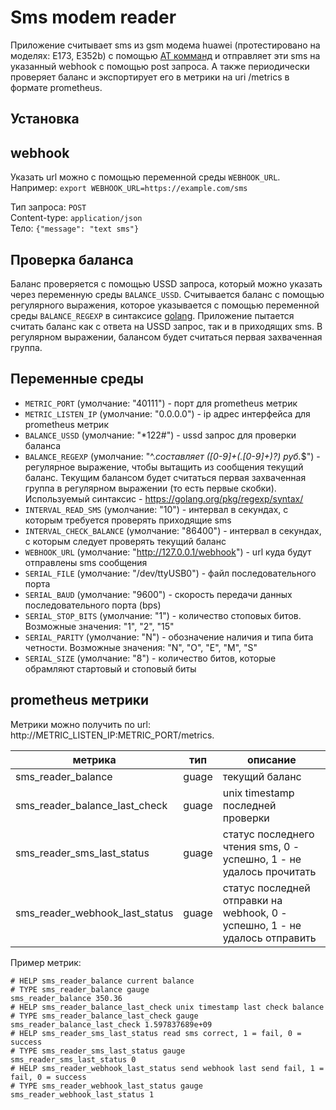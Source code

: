 # Sms modem reader
Приложение считывает sms из gsm модема huawei (протестировано на моделях: E173, E352b) c помощью [AT комманд](http://download-c.huawei.com/download/downloadCenter?downloadId=51047&version=120450&siteCode) и отправляет эти sms на указанный webhook c помощью post запроса. А также периодически проверяет  баланс и экспортирует его в метрики на uri /metrics в формате prometheus.

## Установка

## webhook
Указать url можно с помощью переменной среды `WEBHOOK_URL`. Например: `export WEBHOOK_URL=https://example.com/sms`

Тип запроса: `POST`  
Content-type: `application/json`  
Тело: `{"message": "text sms"}`  

## Проверка баланса
Баланс проверяется с помощью USSD запроса, который можно указать через переменную среды `BALANCE_USSD`. Считывается баланс с помощью регулярного выражения, которое указывается с помощью переменной среды `BALANCE_REGEXP` в синтаксисе [golang](https://golang.org/pkg/regexp/syntax/). Приложение пытается считать баланс как с ответа на USSD запрос, так и в приходящих sms. В регулярном выражении, балансом будет считаться первая захваченная группа.

## Переменные среды

  * `METRIC_PORT` (умолчание: "40111") - порт для prometheus метрик
  * `METRIC_LISTEN_IP` (умолчание: "0.0.0.0") - ip адрес интерфейса для prometheus метрик
  * `BALANCE_USSD` (умолчание: "*122#") - ussd запрос для проверки баланса
  * `BALANCE_REGEXP` (умолчание: "^.*составляет ([0-9]+(\.[0-9]+)?) руб.*$") - регулярное выражение, чтобы вытащить из сообщения текущий баланс. Текущим балансом будет считаться первая захваченная группа в регулярном выражении (то есть первые скобки). Используемый синтаксис - https://golang.org/pkg/regexp/syntax/
  * `INTERVAL_READ_SMS` (умолчание: "10") - интервал в секундах, с которым требуется проверять приходящие sms
  * `INTERVAL_CHECK_BALANCE` (умолчание: "86400") - интервал в секундах, с которым следует проверять текущий баланс
  * `WEBHOOK_URL` (умолчание: "http://127.0.0.1/webhook") - url куда будут отправлены sms сообщения
  * `SERIAL_FILE` (умолчание: "/dev/ttyUSB0") - файл последовательного порта
  * `SERIAL_BAUD` (умолчание: "9600") - скорость передачи данных последовательного порта (bps)
  * `SERIAL_STOP_BITS` (умолчание: "1") - количество стоповых битов. Возможные значения: "1", "2", "15"
  * `SERIAL_PARITY` (умолчание: "N") - обозначение наличия и типа бита четности. Возможные значения: "N", "O", "E", "M", "S"
  * `SERIAL_SIZE` (умолчание: "8") - количество битов, которые обрамляют стартовый и стоповый биты

## prometheus метрики
Метрики можно получить по url: http://METRIC_LISTEN_IP:METRIC_PORT/metrics.

| метрика                        | тип   | описание                                                                    |
|--------------------------------|-------|-----------------------------------------------------------------------------|
| sms_reader_balance             | guage | текущий баланс                                                              |
| sms_reader_balance_last_check  | guage | unix timestamp последней проверки                                           |
| sms_reader_sms_last_status     | guage | статус последнего чтения sms, 0 - успешно, 1 - не удалось прочитать         |
| sms_reader_webhook_last_status | guage | статус последней отправки на webhook, 0 - успешно, 1 - не удалось отправить |

Пример метрик:
```
# HELP sms_reader_balance current balance
# TYPE sms_reader_balance gauge
sms_reader_balance 350.36
# HELP sms_reader_balance_last_check unix timestamp last check balance
# TYPE sms_reader_balance_last_check gauge
sms_reader_balance_last_check 1.597837689e+09
# HELP sms_reader_sms_last_status read sms correct, 1 = fail, 0 = success
# TYPE sms_reader_sms_last_status gauge
sms_reader_sms_last_status 0
# HELP sms_reader_webhook_last_status send webhook last send fail, 1 = fail, 0 = success
# TYPE sms_reader_webhook_last_status gauge
sms_reader_webhook_last_status 1
```